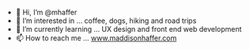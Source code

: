 - 👋 Hi, I’m @mhaffer
- 👀 I’m interested in ... coffee, dogs, hiking and road trips
- 🌱 I’m currently learning ... UX design and front end web development
- 📫 How to reach me ... www.maddisonhaffer.com

<!---
mhaffer/mhaffer is a ✨ special ✨ repository because its `README.md` (this file) appears on your GitHub profile.
You can click the Preview link to take a look at your changes.
--->
